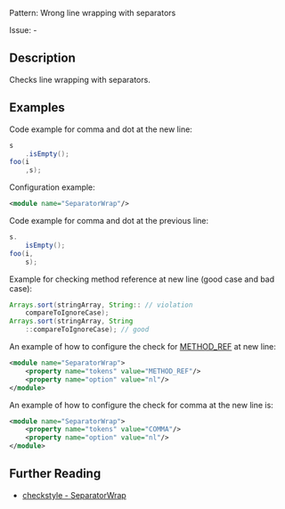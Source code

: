 Pattern: Wrong line wrapping with separators

Issue: -

## Description

Checks line wrapping with separators. 

## Examples

Code example for comma and dot at the new line: 

```java
s
    .isEmpty();
foo(i
    ,s);
```
        
Configuration example: 

```xml
<module name="SeparatorWrap"/>
```
        
Code example for comma and dot at the previous line: 

```java
s.
    isEmpty();
foo(i,
    s);
```


Example for checking method reference at new line (good case and bad case): 

```java
Arrays.sort(stringArray, String:: // violation
    compareToIgnoreCase);
Arrays.sort(stringArray, String
    ::compareToIgnoreCase); // good
```
        
An example of how to configure the check for [METHOD_REF](http://checkstyle.sourceforge.net/apidocs/com/puppycrawl/tools/checkstyle/api/TokenTypes.html#METHOD_REF) at new line: 


```xml
<module name="SeparatorWrap">
    <property name="tokens" value="METHOD_REF"/>
    <property name="option" value="nl"/>
</module>
```
        

An example of how to configure the check for comma at the new line is: 


```xml
<module name="SeparatorWrap">
    <property name="tokens" value="COMMA"/>
    <property name="option" value="nl"/>
</module>
```

## Further Reading

* [checkstyle - SeparatorWrap](https://checkstyle.sourceforge.io/checks/whitespace/separatorwrap.html#SeparatorWrap)
